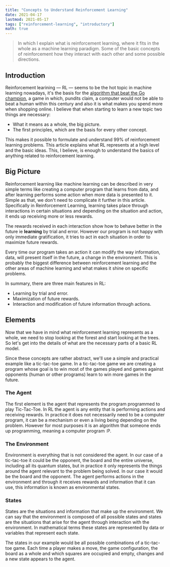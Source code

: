 ```yaml
---
title: "Concepts to Understand Reinforcement Learning"
date: 2021-04-17
lastmod: 2021-05-17
tags: ["reinforcement-learning", "introductory"]
math: true
---
```


>In which I explain what is reinforcement learning, where it fits in the whole as a machine learning paradigm.
>Some of the basic concepts of reinforcement how they interact with each other and some possible directions.


## Introduction
Reinforcement learining — RL — seems to be the hot topic in machine learning nowadays, it's the basis for the [algorithm that beat the Go champion](https://www.scientificamerican.com/article/how-the-computer-beat-the-go-master/), a game in which, pundits claim, a computer would not be able to beat a human within this century and also it is what makes you spend more when shopping online. I believe that when starting to learn a new topic two things are necessary:

- What it means as a whole, the big picture.
- The first principles, which are the basis for every other concept.

This makes it possible to formulate and understand 99% of reinforcement learning problems. This article explains what RL represents at a high level and the basic ideas. This, I believe, is enough to understand the basics of anything related to reinforcement learning.

## Big Picture

Reinforcement learning like machine learning can be described in very simple terms like creating a computer program that learns from data, and after learning performs some action when more data is presented to it. Simple as that, we don't need to complicate it further in this article. Specifically in Reinforcement Learning, learning takes place through interactions in certain situations and depending on the situation and action, it ends up receiving more or less rewards.

The rewards received in each interaction show how to behave better in the future ie **learning** by trial and error. However our program is not happy with only immediate gratification, it tries to act in each situation in order to maximize future rewards.

Every time our program takes an action it can modify the way information, data, will present itself in the future, a change in the environment. This is probably the biggest difference between reinforcement learning and the other areas of machine learning and what makes it shine on specific problems.

In summary, there are three main features in RL:

- Learning by trial and error.
- Maximization of future rewards.
- Interaction and modification of future information through actions.

## Elements

Now that we have in mind what reinforcement learning represents as a whole, we need to stop looking at the forest and start looking at the trees. So let's get into the details of what are the necessary parts of a basic RL model.

Since these concepts are rather abstract, we'll use a simple and practical example like a tic-tac-toe game. In a tic-tac-toe game we are creating a program whose goal is to win most of the games played and games against opponents (human or other programs) learn to win more games in the future.

### The Agent

The first element is the agent that represents the program programmed to play Tic-Tac-Toe. In RL the agent is any entity that is performing actions and receiving rewards. In practice it does not necessarily need to be a computer program, it can be a mechanism or even a living being depending on the problem. However for most purposes it is an algorithm that someone ends up programming, meaning a computer program :P.

### The Environment

Environment is everything that is not considered the agent. In our case of a tic-tac-toe it could be the opponent, the board and the entire universe, including all its quantum states, but in practice it  only represents the things around the agent relevant to the problem being solved. In our case it would be the board and the opponent. The agent performs actions in the environment and through it receives rewards and information that it can use, this information is known as environmental states.

### States

States are the situations and information that make up the environment. We can say that the environment is composed of all possible states and states are the situations that arise for the agent through interaction with the environment. In mathematical terms these states are represented by data or variables that represent each state.

The states in our example would be all possible combinations of a tic-tac-toe game. Each time a player makes a move, the game configuration, the board as a whole and which squares are occupied and empty, changes and a new state appears to the agent.
